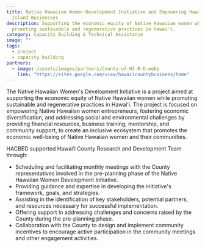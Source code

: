 ```yaml
---
title: Native Hawaiian Women Development Initiative and Empowering Hawaiʻi
  Island Businesses
description: Supporting the economic equity of Native Hawaiian women while
  promoting sustainable and regenerative practices in Hawaiʻi.
category: Capacity Building & Technical Assistance
image: ""
tags:
  - project
  - capacity building
partners:
  - image: /assets/images/partners/County-of-HI-R-D.webp
    link: "https://sites.google.com/view/hawaiicountybusiness/home"
---
```


The Native Hawaiian Women's Development Initiative is a project aimed at supporting the 
economic equity of Native Hawaiian women while promoting sustainable and regenerative 
practices in Hawaiʻi. The project is focused on empowering Native Hawaiian women 
entrepreneurs, fostering economic diversification, and addressing social and environmental 
challenges by providing financial resources, business training, mentorship, and community 
support, to create an inclusive ecosystem that promotes the economic well-being of Native 
Hawaiian women and their communities. 

HACBED supported Hawaiʻi County Research and Development Team through:  
- Scheduling and facilitating monthly meetings with the County representatives involved in 
the pre-planning phase of the Native Hawaiian Women Development Initiative.  
- Providing guidance and expertise in developing the initiative's framework, goals, and 
strategies.  
- Assisting in the identification of key stakeholders, potential partners, and resources 
necessary for successful implementation.  
- Offering support in addressing challenges and concerns raised by the County during the 
pre-planning phase.  
- Collaboration with the County to design and implement community incentives to 
encourage active participation in the community meetings and other engagement 
activities.
